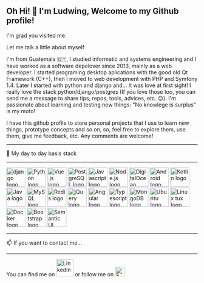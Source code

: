 ## Oh Hi! 👋 I'm Ludwing, Welcome to my Github profile!

I'm grad you visited me.

Let me talk a little about myself

I'm from Guatemala 🇬🇹, I studied informatic and systems engineering and I have worked as a software depelover since 2013, mainly as a web developer.  I started programing desktop aplications with the good old Qt Framework (C++), then I moved to web development with PHP and Symfony 1.4.  Later I started with python and django and... It was love at first sight! I really love the stack python/django/postgres (If you love those too, you can send me a message to share tips, repos, tools, advices, etc. 😉).   I'm passionate about learning and testing new things: "No knowlege is surplus" is my moto!

I have this github profile to store personal projects that I use to learn new things, prototype concepts and so on, so, feel free to explore them, use them, give me feedback, etc.  Any comments are welcome!

---

🧰 My day to day basis stack

---

<img src="https://cdn.worldvectorlogo.com/logos/django-community.svg" alt="django logo" height="50" width="50"> <img src="https://cdn.worldvectorlogo.com/logos/python-5.svg" alt="Python logo" height="50" width="50"> <img src="https://cdn.worldvectorlogo.com/logos/vue-js-1.svg" alt="Vue.js logo" height="50" width="50"> <img src="https://cdn.worldvectorlogo.com/logos/postgresql.svg" alt="PostgreSQL logo" height="50" width="50"> <img src="https://cdn.worldvectorlogo.com/logos/logo-javascript.svg" alt="Javascript logo" height="50" width="50"> <img src="https://cdn.worldvectorlogo.com/logos/nodejs-1.svg" alt="Node.js logo" height="50" width="50"> <img src="https://cdn.worldvectorlogo.com/logos/digitalocean-logo.svg" alt="DigitalOcean logo" height="50" width="50"> <img src="https://cdn.worldvectorlogo.com/logos/android.svg" alt="Android logo" height="50" width="50"> <img src="https://cdn.worldvectorlogo.com/logos/kotlin-1.svg" alt="Kotlin logo" height="50" width="50"> <img src="https://cdn.worldvectorlogo.com/logos/java-4.svg" alt="Java logo" height="50" width="50"> <img src="https://cdn.worldvectorlogo.com/logos/mysql-5.svg" alt="MySQL logo" height="50" width="50"> <img src="https://cdn.worldvectorlogo.com/logos/redis.svg" alt="Redis logo" height="50" width="50"> <img src="https://cdn.worldvectorlogo.com/logos/jquery-2.svg" alt="jQuery logo" height="50" width="50"> <img src="https://cdn.worldvectorlogo.com/logos/angular-icon-1.svg" alt="Angular logo" height="50" width="50"> <img src="https://cdn.worldvectorlogo.com/logos/typescript.svg" alt="Typescript logo" height="50" width="50"> <img src="https://cdn.worldvectorlogo.com/logos/mongodb-icon-1.svg" alt="MongoDB logo" height="50" width="50"> <img src="https://cdn.worldvectorlogo.com/logos/ubuntu-4.svg" alt="Ubuntu logo" height="50" width="50"> <img src="https://cdn.worldvectorlogo.com/logos/linux-tux.svg" alt="Linux tux logo" height="50" width="50"> <img src="https://cdn.worldvectorlogo.com/logos/docker-3.svg" alt="Docker logo" height="50" width="50"> <img src="https://cdn.worldvectorlogo.com/logos/bootstrap-4.svg" alt="Bootstrap logo" height="50" width="50"> <img src="https://cdn.worldvectorlogo.com/logos/semantic-ui.svg" alt="Semantic UI logo" height="50" width="50">

---

📫 If you want to contact me...

---

You can find me on [<img src="https://cdn.worldvectorlogo.com/logos/linkedin.svg" alt="LinkedIn" height="45" width="45">](www.linkedin.com/in/ljperezt) or follow me on [<img src="https://cdn.worldvectorlogo.com/logos/twitter-4.svg" alt="Twitter" height="25" width="25">](https://twitter.com/ludwingperezt)

